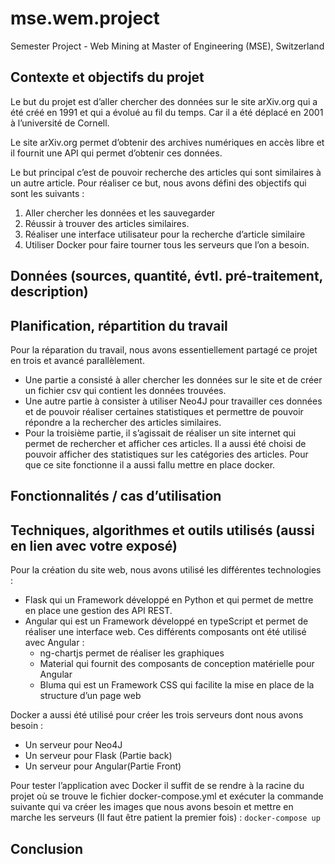 # mse.wem.project
Semester Project - Web Mining at Master of Engineering (MSE), Switzerland


## Contexte et objectifs du projet

Le but du projet est d’aller chercher des données sur le site arXiv.org qui a été créé en 1991 et qui a évolué au fil du temps. 
Car il a été déplacé en 2001 à l’université de Cornell. 

Le site arXiv.org permet d’obtenir des archives numériques en accès libre et il fournit une API qui permet d’obtenir ces données.

Le but principal c’est de pouvoir recherche des articles qui sont similaires à un autre article. 
Pour réaliser ce but, nous avons défini des objectifs qui sont les suivants :
1. Aller chercher les données et les sauvegarder
2. Réussir à trouver des articles similaires.
3. Réaliser une interface utilisateur pour la recherche d’article similaire
4. Utiliser Docker pour faire tourner tous les serveurs que l’on a besoin.


## Données (sources, quantité, évtl. pré-traitement, description)

## Planification, répartition du travail
Pour la réparation du travail, nous avons essentiellement partagé ce projet en trois et avancé parallèlement.
* Une partie a consisté à aller chercher les données sur le site et de créer un fichier csv qui contient les données trouvées. 
* Une autre partie à consister à utiliser Neo4J pour travailler ces données et de pouvoir réaliser certaines statistiques 
  et permettre de pouvoir répondre a la rechercher des articles similaires. 
* Pour la troisième partie, il s’agissait de réaliser un site internet qui permet de rechercher et afficher ces articles. 
 Il a aussi été choisi de pouvoir afficher des statistiques sur les catégories des articles. 
 Pour que ce site fonctionne il a aussi fallu mettre en place docker.


## Fonctionnalités / cas d’utilisation

## Techniques, algorithmes et outils utilisés (aussi en lien avec votre exposé)

Pour la création du site web, nous avons utilisé les différentes technologies :
* Flask qui un Framework développé en Python et qui permet de mettre en place une gestion des API REST.
* Angular qui est un Framework développé en typeScript et permet de réaliser une interface web. 
  Ces différents composants ont été utilisé avec Angular : 
  * ng-chartjs permet de réaliser les graphiques
  * Material qui fournit des composants de conception matérielle pour Angular  
  * Bluma qui est un Framework CSS qui facilite la mise en place de la structure d’un page web

Docker a aussi été utilisé pour créer les trois serveurs dont nous avons besoin :
* Un serveur pour Neo4J
* Un serveur pour Flask (Partie back)
* Un serveur pour Angular(Partie Front)

Pour tester l’application avec Docker il suffit de se rendre à la racine du projet où se trouve le fichier docker-compose.yml 
et exécuter la commande suivante qui va créer les images que nous avons besoin et mettre en marche les serveurs 
(Il faut être patient la premier fois) : `docker-compose up`


## Conclusion
